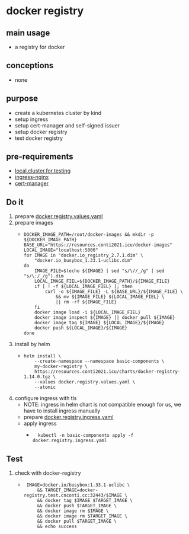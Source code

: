 # docker registry

## main usage
* a registry for docker

## conceptions
* none

## purpose
* create a kubernetes cluster by kind
* setup ingress
* setup cert-manager and self-signed issuer
* setup docker registry
* test docker registry

## pre-requirements
* [local.cluster.for.testing](local.cluster.for.testing.md)
* [ingress-nginx](ingress.nginx.md)
* [cert-manager](cert.manager.md)

## Do it
1. prepare [docker.registry.values.yaml](resources/docker.registry.values.yaml.md)
2. prepare images
    * ```shell
      DOCKER_IMAGE_PATH=/root/docker-images && mkdir -p ${DOCKER_IMAGE_PATH}
      BASE_URL="https://resources.conti2021.icu/docker-images"
      LOCAL_IMAGE="localhost:5000"
      for IMAGE in "docker.io_registry_2.7.1.dim" \
          "docker.io_busybox_1.33.1-uclibc.dim"
      do
          IMAGE_FILE=$(echo ${IMAGE} | sed "s/\//_/g" | sed "s/\:/_/g").dim
          LOCAL_IMAGE_FIEL=${DOCKER_IMAGE_PATH}/${IMAGE_FILE}
          if [ ! -f ${LOCAL_IMAGE_FIEL} ]; then
              curl -o ${IMAGE_FILE} -L ${BASE_URL}/${IMAGE_FILE} \
                  && mv ${IMAGE_FILE} ${LOCAL_IMAGE_FIEL} \
                  || rm -rf ${IMAGE_FILE}
          fi
          docker image load -i ${LOCAL_IMAGE_FIEL}
          docker image inspect ${IMAGE} || docker pull ${IMAGE}
          docker image tag ${IMAGE} ${LOCAL_IMAGE}/${IMAGE}
          docker push ${LOCAL_IMAGE}/${IMAGE}
      done
      ```
3. install by helm
   * ```shell
     helm install \
         --create-namespace --namespace basic-components \
         my-docker-registry \
         https://resources.conti2021.icu/charts/docker-registry-1.14.0.tgz \
         --values docker.registry.values.yaml \
         --atomic
     ```
4. configure ingress with tls
   * NOTE: ingress in helm chart is not compatible enough for us, we have to install ingress manually
   * prepare [docker.registry.ingress.yaml](resources/docker.registry.ingress.yaml.md)
   * apply ingress
      + ```shell
          kubectl -n basic-components apply -f docker.registry.ingress.yaml
          ```

## Test
1. check with docker-registry
   * ```shell
      IMAGE=docker.io/busybox:1.33.1-uclibc \
          && TARGET_IMAGE=docker-registry.test.cnconti.cc:32443/$IMAGE \
          && docker tag $IMAGE $TARGET_IMAGE \
          && docker push $TARGET_IMAGE \
          && docker image rm $IMAGE \
          && docker image rm $TARGET_IMAGE \
          && docker pull $TARGET_IMAGE \
          && echo success
     ```